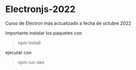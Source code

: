 # Electronjs-2022
Curso  de Electron más actualizado a fecha de octubre 2022


Importante instalar los paquetes con 

> npm install

ejecutar con 

> npm run dev

